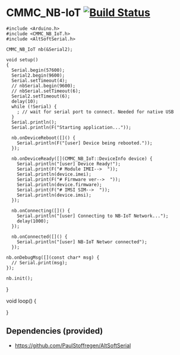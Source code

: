 # CMMC_NB-IoT  [![Build Status](https://travis-ci.org/cmmakerclub/CMMC_NB-IoT.svg?branch=master)](https://travis-ci.org/cmmakerclub/CMMC_NB-IoT)

    #include <Arduino.h>
    #include <CMMC_NB_IoT.h> 
    #include <AltSoftSerial.h>

    CMMC_NB_IoT nb(&Serial2);

    void setup()
    {
      Serial.begin(57600);
      Serial2.begin(9600);
      Serial.setTimeout(4);
      // nbSerial.begin(9600);
      // nbSerial.setTimeout(6);
      Serial2.setTimeout(6);
      delay(10);
      while (!Serial) {
        ; // wait for serial port to connect. Needed for native USB
      }
      Serial.println();
      Serial.println(F("Starting application..."));

      nb.onDeviceReboot([]() {
        Serial.println(F("[user] Device being rebooted."));
      });

      nb.onDeviceReady([](CMMC_NB_IoT::DeviceInfo device) {
        Serial.println("[user] Device Ready!");
        Serial.print(F("# Module IMEI-->  "));
        Serial.println(device.imei);
        Serial.print(F("# Firmware ver-->  "));
        Serial.println(device.firmware);
        Serial.print(F("# IMSI SIM-->  "));
        Serial.println(device.imsi);
      });

      nb.onConnecting([]() {
        Serial.println("[user] Connecting to NB-IoT Network...");
        delay(1000);
      });

      nb.onConnected([]() {
        Serial.println("[user] NB-IoT Networ connected");
      });

    nb.onDebugMsg([](const char* msg) {
      // Serial.print(msg);
    });

    nb.init();
  }

  void loop()
  {

  }


## Dependencies (provided)
 - https://github.com/PaulStoffregen/AltSoftSerial
